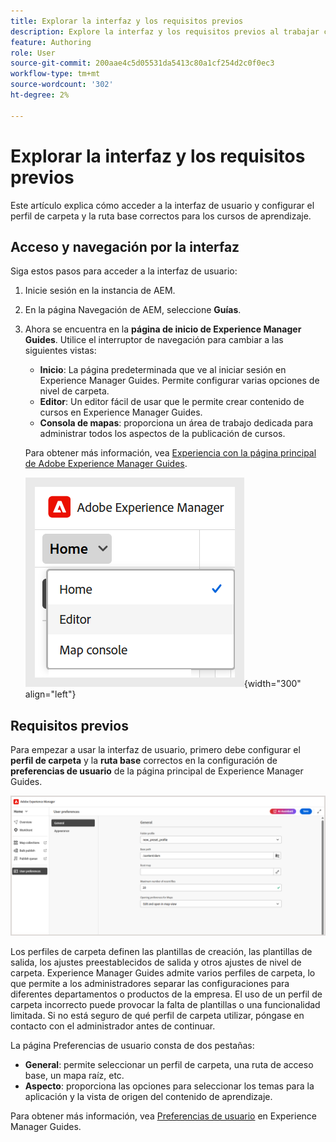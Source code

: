 ```yaml
---
title: Explorar la interfaz y los requisitos previos
description: Explore la interfaz y los requisitos previos al trabajar con el contenido de aprendizaje y formación en Adobe Experience Manager Guides.
feature: Authoring
role: User
source-git-commit: 200aae4c5d05531da5413c80a1cf254d2c0f0ec3
workflow-type: tm+mt
source-wordcount: '302'
ht-degree: 2%

---
```


# Explorar la interfaz y los requisitos previos

Este artículo explica cómo acceder a la interfaz de usuario y configurar el perfil de carpeta y la ruta base correctos para los cursos de aprendizaje.

## Acceso y navegación por la interfaz

Siga estos pasos para acceder a la interfaz de usuario:

1. Inicie sesión en la instancia de AEM. 
2. En la página Navegación de AEM, seleccione **Guías**.
3. Ahora se encuentra en la **página de inicio de Experience Manager Guides**. Utilice el interruptor de navegación para cambiar a las siguientes vistas:

   - **Inicio**: La página predeterminada que ve al iniciar sesión en Experience Manager Guides. Permite configurar varias opciones de nivel de carpeta.
   - **Editor**: Un editor fácil de usar que le permite crear contenido de cursos en Experience Manager Guides.
   - **Consola de mapas**: proporciona un área de trabajo dedicada para administrar todos los aspectos de la publicación de cursos.

   Para obtener más información, vea [Experiencia con la página principal de Adobe Experience Manager Guides](../user-guide/intro-home-page.md).

   ![](assets/aem-navigation-switcher.png){width="300" align="left"}

## Requisitos previos

Para empezar a usar la interfaz de usuario, primero debe configurar el **perfil de carpeta** y la **ruta base** correctos en la configuración de **preferencias de usuario** de la página principal de Experience Manager Guides.

![](assets/setup-folder-profile.png)

Los perfiles de carpeta definen las plantillas de creación, las plantillas de salida, los ajustes preestablecidos de salida y otros ajustes de nivel de carpeta. Experience Manager Guides admite varios perfiles de carpeta, lo que permite a los administradores separar las configuraciones para diferentes departamentos o productos de la empresa. El uso de un perfil de carpeta incorrecto puede provocar la falta de plantillas o una funcionalidad limitada. Si no está seguro de qué perfil de carpeta utilizar, póngase en contacto con el administrador antes de continuar.

La página Preferencias de usuario consta de dos pestañas:

- **General**: permite seleccionar un perfil de carpeta, una ruta de acceso base, un mapa raíz, etc.
- **Aspecto**: proporciona las opciones para seleccionar los temas para la aplicación y la vista de origen del contenido de aprendizaje.

Para obtener más información, vea [Preferencias de usuario](../user-guide/intro-home-page.md#user-preferences) en Experience Manager Guides.










